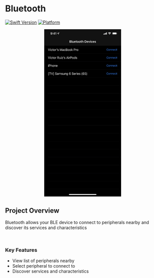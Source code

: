 # Bluetooth

[![Swift Version](https://img.shields.io/badge/swift-5.0-orange)](https://swift.org/blog/swift-5-released/)
[![Platform](https://img.shields.io/cocoapods/p/LFAlertController.svg?style=flat)](https://www.apple.com/ios/ios-14/)

<p align="center">
    <img src="screenshot.PNG" alt="GIF walk-through" width="250">  
</p>

## Project Overview

Bluetooth allows your BLE device to connect to peripherals nearby and discover its services and characteristics

<br>

### Key Features

- View list of peripherals nearby
- Select peripheral to connect to
- Discover services and characteristics
